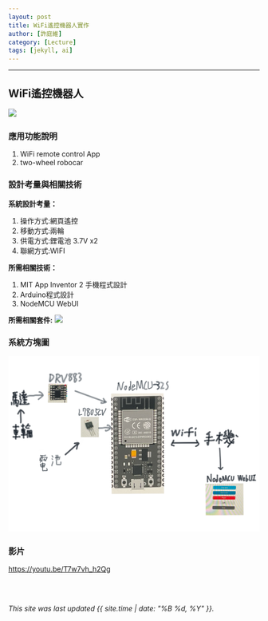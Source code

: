 ```yaml
---
layout: post
title: WiFi遙控機器人實作
author: [許庭維]
category: [Lecture]
tags: [jekyll, ai]
---
```



---
## WiFi遙控機器人
![](https://github.com/rkuo2023/MCU-project/blob/main/images/ESP32_RoboCar.jpg?raw=true)


### 應用功能說明
1. WiFi remote control App 
2. two-wheel robocar

### 設計考量與相關技術
**系統設計考量：**<br>
1. 操作方式:網頁遙控
2. 移動方式:兩輪 
3. 供電方式:鋰電池 3.7V x2
4. 聯網方式:WIFI

**所需相關技術：**
1. MIT App Inventor 2 手機程式設計 
2. Arduino程式設計
3. NodeMCU WebUI

**所需相關套件:**
![](https://image.ruten.com.tw/g2/8/d4/16/21440347657238_872.jpg)

### 系統方塊圖
![](https://github.com/tingwei1103/MCU-project/blob/main/images/wifi%20car%20.png?raw=true)

### 影片
 <https://youtu.be/T7w7vh_h2Qg>

<br>
<br>

*This site was last updated {{ site.time | date: "%B %d, %Y" }}.*

